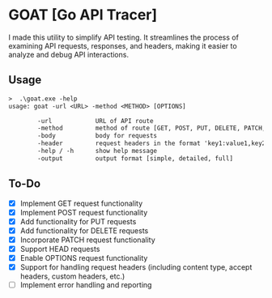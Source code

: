# GOAT [Go API Tracer]

I made this utility to simplify API testing. It streamlines the process of examining API requests, responses, and headers, making it easier to analyze and debug API interactions.

## Usage

```txt
>  .\goat.exe -help
usage: goat -url <URL> -method <METHOD> [OPTIONS]

        -url            URL of API route
        -method         method of route [GET, POST, PUT, DELETE, PATCH, HEAD, OPTIONS]
        -body           body for requests
        -header         request headers in the format 'key1:value1,key2:value2'
        -help / -h      show help message
        -output         output format [simple, detailed, full]
```

## To-Do

- [x] Implement GET request functionality
- [x] Implement POST request functionality
- [x] Add functionality for PUT requests
- [x] Add functionality for DELETE requests
- [x] Incorporate PATCH request functionality
- [x] Support HEAD requests
- [x] Enable OPTIONS request functionality
- [x] Support for handling request headers (including content type, accept headers, custom headers, etc.)
- [ ] Implement error handling and reporting
